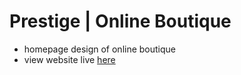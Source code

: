 # Prestige | Online Boutique

- homepage design of online boutique
- view website live [here](https://prestige-5cf.pages.dev/)
